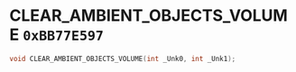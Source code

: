 # CLEAR_AMBIENT_OBJECTS_VOLUME `0xBB77E597`

```cpp
void CLEAR_AMBIENT_OBJECTS_VOLUME(int _Unk0, int _Unk1);
```
